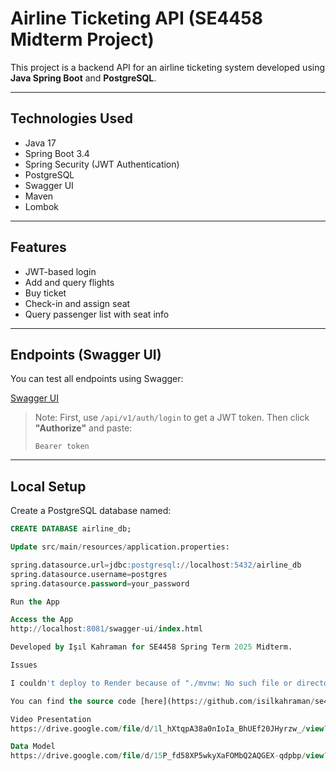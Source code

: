 #  Airline Ticketing API (SE4458 Midterm Project)

This project is a backend API for an airline ticketing system developed using **Java Spring Boot** and **PostgreSQL**. 

---

## Technologies Used

- Java 17  
- Spring Boot 3.4 
- Spring Security (JWT Authentication)  
- PostgreSQL  
- Swagger UI  
- Maven  
- Lombok  

---

## Features

-  JWT-based login
-  Add and query flights
-  Buy ticket
-  Check-in and assign seat
-  Query passenger list with seat info

---

##  Endpoints (Swagger UI)

You can test all endpoints using Swagger:

 [Swagger UI](http://localhost:8081/swagger-ui/index.html)

> Note: First, use `/api/v1/auth/login` to get a JWT token. Then click **"Authorize"** and paste:
>
> ```
> Bearer token
> ```

---

##  Local Setup


Create a PostgreSQL database named:

```sql
CREATE DATABASE airline_db;

Update src/main/resources/application.properties:

spring.datasource.url=jdbc:postgresql://localhost:5432/airline_db
spring.datasource.username=postgres
spring.datasource.password=your_password

Run the App

Access the App
http://localhost:8081/swagger-ui/index.html

Developed by Işıl Kahraman for SE4458 Spring Term 2025 Midterm.

Issues

I couldn't deploy to Render because of "./mvnw: No such file or directory" this error and whatever I do I couldnt't solve it.

You can find the source code [here](https://github.com/isilkahraman/se4458-midterm).

Video Presentation
https://drive.google.com/file/d/1l_hXtqpA38a0nIoIa_BhUEf20JHyrzw_/view?usp=sharing

Data Model
https://drive.google.com/file/d/15P_fd58XP5wkyXaFOMbQ2AQGEX-qdpbp/view?usp=sharing




